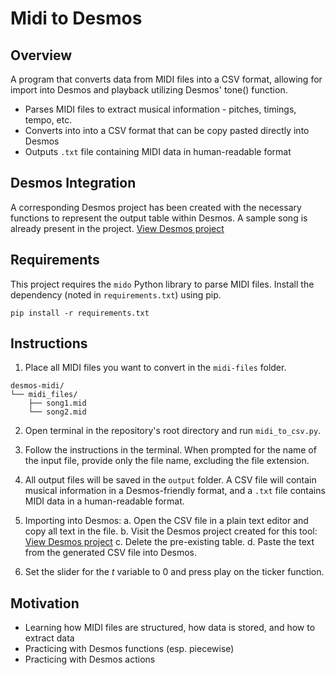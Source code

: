# Midi to Desmos

## Overview

A program that converts data from MIDI files into a CSV format, allowing for import into Desmos and playback utilizing Desmos' tone() function. 

* Parses MIDI files to extract musical information - pitches, timings, tempo, etc.
* Converts into into a CSV format that can be copy pasted directly into Desmos
* Outputs `.txt` file containing MIDI data in human-readable format

## Desmos Integration

A corresponding Desmos project has been created with the necessary functions to represent the output table within Desmos. A sample song is already present in the project. 
[View Desmos project](https://www.desmos.com/calculator/euq9lchg8i)

## Requirements

This project requires the `mido` Python library to parse MIDI files. Install the dependency (noted in `requirements.txt`) using pip. 

```
pip install -r requirements.txt
```

## Instructions

1. Place all MIDI files you want to convert in the `midi-files` folder. 
``` vbnet
desmos-midi/
└── midi_files/
    ├── song1.mid
    └── song2.mid
```

2. Open terminal in the repository's root directory and run `midi_to_csv.py`.

3. Follow the instructions in the terminal. When prompted for the name of the input file, provide only the file name, excluding the file extension.

4. All output files will be saved in the `output` folder. A CSV file will contain musical information in a Desmos-friendly format, and a `.txt` file contains MIDI data in a human-readable format.

5. Importing into Desmos:
  a. Open the CSV file in a plain text editor and copy all text in the file. 
  b. Visit the Desmos project created for this tool: [View Desmos project](https://www.desmos.com/calculator/euq9lchg8i)
  c. Delete the pre-existing table. 
  d. Paste the text from the generated CSV file into Desmos. 

6. Set the slider for the *t* variable to 0 and press play on the ticker function. 

## Motivation

- Learning how MIDI files are structured, how data is stored, and how to extract data
- Practicing with Desmos functions (esp. piecewise)
- Practicing with Desmos actions

